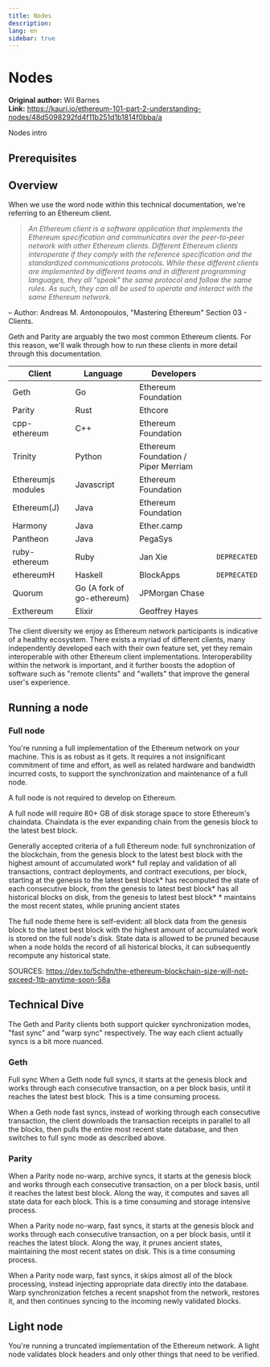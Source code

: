 ```yaml
---
title: Nodes
description:
lang: en
sidebar: true
---
```


# Nodes

**Original author:** Wil Barnes  
**Link:** https://kauri.io/ethereum-101-part-2-understanding-nodes/48d5098292fd4f11b251d1b1814f0bba/a

<Divider />

Nodes intro

## Prerequisites

## Overview

When we use the word node within this technical documentation, we're referring to an Ethereum client.

> _An Ethereum client is a software application that implements the Ethereum specification and communicates over the peer-to-peer network with other Ethereum clients. Different Ethereum clients interoperate if they comply with the reference specification and the standardized communications protocols. While these different clients are implemented by different teams and in different programming languages, they all "speak" the same protocol and follow the same rules. As such, they can all be used to operate and interact with the same Ethereum network._

– Author: Andreas M. Antonopoulos, "Mastering Ethereum" Section 03 - Clients.

Geth and Parity are arguably the two most common Ethereum clients. For this reason, we'll walk through how to run these clients in more detail through this documentation.

| Client             | Language                   | Developers                          |              |
| ------------------ | -------------------------- | ----------------------------------- | ------------ |
| Geth               | Go                         | Ethereum Foundation                 |
| Parity             | Rust                       | Ethcore                             |
| cpp-ethereum       | C++                        | Ethereum Foundation                 |
| Trinity            | Python                     | Ethereum Foundation / Piper Merriam |
| Ethereumjs modules | Javascript                 | Ethereum Foundation                 |
| Ethereum(J)        | Java                       | Ethereum Foundation                 |
| Harmony            | Java                       | Ether.camp                          |
| Pantheon           | Java                       | PegaSys                             |
| ruby-ethereum      | Ruby                       | Jan Xie                             | `DEPRECATED` |
| ethereumH          | Haskell                    | BlockApps                           | `DEPRECATED` |
| Quorum             | Go (A fork of go-ethereum) | JPMorgan Chase                      |
| Exthereum          | Elixir                     | Geoffrey Hayes                      |

The client diversity we enjoy as Ethereum network participants is indicative of a healthy ecosystem. There exists a myriad of different clients, many independently developed each with their own feature set, yet they remain interoperable with other Ethereum client implementations. Interoperability within the network is important, and it further boosts the adoption of software such as "remote clients" and "wallets" that improve the general user's experience.

## Running a node

### Full node

You're running a full implementation of the Ethereum network on your machine. This is as robust as it gets. It requires a not insignificant commitment of time and effort, as well as related hardware and bandwidth incurred costs, to support the synchronization and maintenance of a full node.

A full node is not required to develop on Ethereum.

A full node will require 80+ GB of disk storage space to store Ethereum's chaindata. Chaindata is the ever expanding chain from the genesis block to the latest best block.

Generally accepted criteria of a full Ethereum node: full synchronization of the blockchain, from the genesis block to the latest best block with the highest amount of accumulated work* full replay and validation of all transactions, contract deployments, and contract executions, per block, starting at the genesis to the latest best block* has recomputed the state of each consecutive block, from the genesis to latest best block* has all historical blocks on disk, from the genesis to latest best block* \* maintains the most recent states, while pruning ancient states

The full node theme here is self-evident: all block data from the genesis block to the latest best block with the highest amount of accumulated work is stored on the full node's disk. State data is allowed to be pruned because when a node holds the record of all historical blocks, it can subsequently recompute any historical state.

SOURCES: https://dev.to/5chdn/the-ethereum-blockchain-size-will-not-exceed-1tb-anytime-soon-58a

## Technical Dive

The Geth and Parity clients both support quicker synchronization modes, "fast sync" and "warp sync" respectively. The way each client actually syncs is a bit more nuanced.

### Geth

Full sync
When a Geth node full syncs, it starts at the genesis block and works through each consecutive transaction, on a per block basis, until it reaches the latest best block. This is a time consuming process.

When a Geth node fast syncs, instead of working through each consecutive transaction, the client downloads the transaction receipts in parallel to all the blocks, then pulls the entire most recent state database, and then switches to full sync mode as described above.

### Parity

When a Parity node no-warp, archive syncs, it starts at the genesis block and works through each consecutive transaction, on a per block basis, until it reaches the latest best block. Along the way, it computes and saves all state data for each block. This is a time consuming and storage intensive process.

When a Parity node no-warp, fast syncs, it starts at the genesis block and works through each consecutive transaction, on a per block basis, until it reaches the latest block. Along the way, it prunes ancient states, maintaining the most recent states on disk. This is a time consuming process.

When a Parity node warp, fast syncs, it skips almost all of the block processing, instead injecting appropriate data directly into the database. Warp synchronization fetches a recent snapshot from the network, restores it, and then continues syncing to the incoming newly validated blocks.

## Light node

You're running a truncated implementation of the Ethereum network. A light node validates block headers and only other things that need to be verified.
